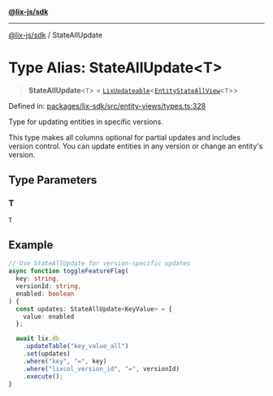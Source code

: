 [**@lix-js/sdk**](../README.md)

***

[@lix-js/sdk](../README.md) / StateAllUpdate

# Type Alias: StateAllUpdate\<T\>

> **StateAllUpdate**\<`T`\> = [`LixUpdateable`](LixUpdateable.md)\<[`EntityStateAllView`](EntityStateAllView.md)\<`T`\>\>

Defined in: [packages/lix-sdk/src/entity-views/types.ts:328](https://github.com/opral/monorepo/blob/b744c06f94e2e95227e07cc6016002a653e430d8/packages/lix-sdk/src/entity-views/types.ts#L328)

Type for updating entities in specific versions.

This type makes all columns optional for partial updates and includes
version control. You can update entities in any version or change
an entity's version.

## Type Parameters

### T

`T`

## Example

```typescript
// Use StateAllUpdate for version-specific updates
async function toggleFeatureFlag(
  key: string,
  versionId: string,
  enabled: boolean
) {
  const updates: StateAllUpdate<KeyValue> = {
    value: enabled
  };

  await lix.db
    .updateTable("key_value_all")
    .set(updates)
    .where("key", "=", key)
    .where("lixcol_version_id", "=", versionId)
    .execute();
}
```
